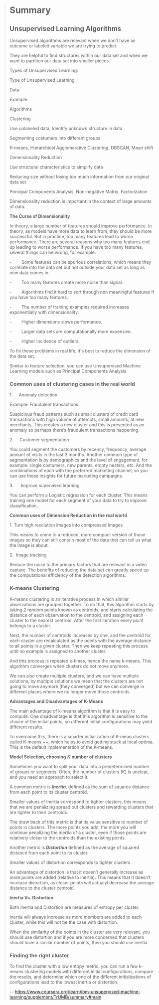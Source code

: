 > # Summary
> 
> ## **Unsupervised Learning Algorithms**
> 
> Unsupervised algorithms are relevant when we don’t have an outcome or labeled variable we are trying to predict.
> 
> They are helpful to find structures within our data set and when we want to partition our data set into smaller pieces.   
> 
> Types of Unsupervised Learning:
> 
> Type of Unsupervised Learning
> 
> Data
> 
> Example
> 
> Algorithms
> 
> Clustering
> 
> Use unlabeled data, Identify unknown structure in data
> 
> Segmenting costumers into different groups
> 
> K-means, Hierarchical Agglomerative Clustering, DBSCAN, Mean shift
> 
> Dimensionality Reduction
> 
> Use structural characteristics to simplify data
> 
> Reducing size without losing too much information from our original data set
> 
> Principal Components Analysis, Non-negative Matrix, Factorization
> 
> Dimensionality reduction is important in the context of large amounts of data.
> 
> **The Curse of Dimensionality**
> 
> In theory, a large number of features should improve performance. In theory, as models have more data to learn from, they should be more successful. But in practice, too many features lead to worse performance. There are several reasons why too many features end up leading to worse performance. If you have too many features, several things can be wrong, for example:
> 
> -        Some features can be spurious correlations, which means they correlate into the data set but not outside your data set as long as new data comes in.
> 
> -        Too many features create more noise than signal.
> 
> -        Algorithms find it hard to sort through non meaningful features if you have too many features.
> 
> -        The number of training examples required increases exponentially with dimensionality.
> 
> -        Higher dimensions slows performance.
> 
> -        Larger data sets are computationally more expensive.
> 
> -        Higher incidence of outliers.
> 
> To fix these problems in real life, it's best to reduce the dimension of the data set.
> 
> Similar to feature selection, you can use Unsupervised Machine Learning models such as Principal Components Analysis.
> 
> ### **Common uses of clustering cases in the real world**
> 
> 1.     Anomaly detection
> 
> Example: Fraudulent transactions.
> 
> Suspicious fraud patterns such as small clusters of credit card transactions with high volume of attempts, small amounts, at new merchants. This creates a new cluster and this is presented as an anomaly so perhaps there’s fraudulent transactions happening.
> 
> 2.     Customer segmentation
> 
> You could segment the customers by recency, frequency, average amount of visits in the last 3 months. Another common type of segmentation is by demographics and the level of engagement, for example: single costumers, new parents, empty nesters, etc. And the combinations of each with the preferred marketing channel, so you can use these insights for future marketing campaigns.
> 
> 3.      Improve supervised learning
> 
> You can perform a Logistic regression for each cluster. This means training one model for each segment of your data to try to improve classification.
> 
> **Common uses of Dimension Reduction in the real world**
> 
> 1\. Turn high resolution images into compressed images
> 
> This means to come to a reduced, more compact version of those images so they can still contain most of the data that can tell us what the image is about. 
> 
> 2.  Image tracking
> 
> Reduce the noise to the primary factors that are relevant in a video capture. The benefits of reducing the data set can greatly speed up the computational efficiency of the detection algorithms.  
> 
> ### **K-means Clustering**
> 
> K-means clustering is an iterative process in which similar observations are grouped together. To do that, this algorithm starts by taking 2 random points known as centroids, and starts calculating the distance of each observation to the centroid, and assigning each cluster to the nearest centroid. After the first iteration every point belongs to a cluster.
> 
> Next, the number of centroids increases by one, and the centroid for each cluster are recalculated as the points with the average distance to all points in a given cluster. Then we keep repeating this process until no example is assigned to another cluster.
> 
> And this process is repeated k-times, hence the name k-means. This algorithm converges when clusters do not move anymore.
> 
> We can also create multiple clusters, and we can have multiple solutions, by multiple solutions we mean that the clusters are not going to move anymore (they converged) but we can converge in different places where we no longer move those centroids.
> 
> **Advantages and Disadvantages of K-Means**
> 
> The main advantage of k-means algorithm is that it is easy to compute. One disadvantage is that this algorithm is sensitive to the choice of the initial points, so different initial configurations may yield different results.
> 
> To overcome this, there is a smarter initialization of K-mean clusters called K-means ++, which helps to avoid getting stuck at local optima. This is the default implementation of the K-means. 
> 
> **Model Selection, choosing** **_K_** **number of clusters**
> 
> Sometimes you want to split your data into a predetermined number of groups or segments. Often, the number of clusters (K) is unclear, and you need an approach to select it.
> 
> A common metric is **_Inertia_**, defined as the sum of squares distance from each point to its cluster centroid.
> 
> Smaller values of Inertia correspond to tighter clusters, this means that we are penalizing spread out clusters and rewarding clusters that are tighter to their centroids.
> 
> The draw back of this metric is that its value sensitive to number of points in clusters. The more points you add, the more you will continue penalizing the inertia of a cluster, even if those points are relatively closer to the centroids than the existing points.
> 
> Another metric is **_Distortion_** defined as the average of squared distance from each point to its cluster.
> 
> Smaller values of distortion corresponds to tighter clusters.
> 
> An advantage of distortion is that it doesn’t generally increase as more points are added (relative to inertia). This means that It doesn’t increase distortion, as closer points will actualyl decrease the average distance to the cluster centroid.
> 
> **Inertia Vs. Distortion**
> 
> Both Inertia and Distortion are measures of entropy per cluster.
> 
> Inertia will always increase as more members are added to each cluster, while this will not be the case with distortion.
> 
> When the similarity of the points in the cluster are very relevant, you should use distortion and if you are more concerned that clusters should have a similar number of points, then you should use inertia.  
> 
> ### **Finding the right cluster**
> 
> To find the cluster with a low entopy metric, you can run a few k-means clustering models with different initial configurations, compare the results, and determine which one of the different initializations of configurations lead to the lowest inertia or distortion.
>
> -- https://www.coursera.org/learn/ibm-unsupervised-machine-learning/supplement/TrUMB/summary#main
